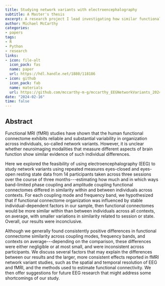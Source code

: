 ```yaml
---
title: Studying network variants with electroencephalography
subtitle: A Master's thesis
excerpt: A research project I lead investigating how similar functional brain networks are between and within individuals.
author: Michael McCarthy
categories:
- papers
tags:
- R
- Python
- research
links:
- icon: file-alt
  icon_pack: fas
  name: paper
  url: https://hdl.handle.net/1880/118186
- icon: github
  icon_pack: fab
  name: materials
  url: https://github.com/mccarthy-m-g/mccarthy_EEGNetworkVariants_2024
date: "2024-02-16"
time: false
---
```


## Abstract

Functional MRI (fMRI) studies have shown that the human functional connectome exhibits reliable and substantial variability in organization across individuals, so-called network variants. However, it is unclear whether neuroimaging modalities that measure different aspects of brain function show similar evidence of such individual differences.

Here we explored the feasibility of using electroencephalography (EEG) to study network variants using repeated measures eyes-closed and eyes-open resting state data from 14 participants taken across three sessions over the course of three months---estimating how much and in which ways band-limited phase coupling and amplitude coupling functional connectomes differed in similarity within and between individuals across contexts. For each coupling mode and frequency band, we hypothesized that if functional connectome organization was influenced by stable individual-dependent factors in our sample, then functional connectomes would be more similar within than between individuals across all contexts, on average, with smaller variations in similarity related to session or state. Overall, our results were inconclusive.

Although we generally found consistently positive differences in functional connectome similarity across coupling modes, frequency bands, and contexts on average---depending on the comparison, these differences were either negligible or at most small, and were inconsistent across participants. We discuss several factors that may explain the differences between our results and the larger, more consistent effects reported in fMRI network variant studies, such as the spatial and temporal resolution of EEG and fMRI, and the methods used to estimate functional connectivity. We then offer suggestions for future EEG research that might address some shortcomings of our study.

